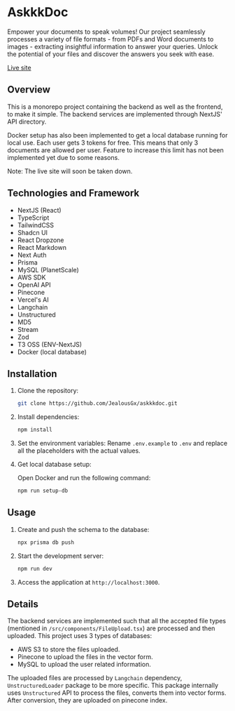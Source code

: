 # AskkkDoc

Empower your documents to speak volumes! Our project seamlessly processes a variety of file formats - from PDFs and Word documents to images - extracting insightful information to answer your queries. Unlock the potential of your files and discover the answers you seek with ease.

[Live site](https://askkkdoc.vercel.app)

## Overview

This is a monorepo project containing the backend as well as the frontend, to make it simple. The backend services are implemented through NextJS' API directory.

Docker setup has also been implemented to get a local database running for local use. Each user gets 3 tokens for free. This means that only 3 documents are allowed per user. Feature to increase this limit has not been implemented yet due to some reasons.

Note: The live site will soon be taken down.

## Technologies and Framework

- NextJS (React)
- TypeScript
- TailwindCSS
- Shadcn UI
- React Dropzone
- React Markdown
- Next Auth
- Prisma
- MySQL (PlanetScale)
- AWS SDK
- OpenAI API
- Pinecone
- Vercel's AI
- Langchain
- Unstructured
- MD5
- Stream
- Zod
- T3 OSS (ENV-NextJS)
- Docker (local database)

## Installation

1. Clone the repository:

   ```bash
   git clone https://github.com/JealousGx/askkkdoc.git
   ```

2. Install dependencies:

   ```bash
   npm install
   ```

3. Set the environment variables:
   Rename `.env.example` to `.env` and replace all the placeholders with the actual values.

4. Get local database setup:

   Open Docker and run the following command:

   ```bash
   npm run setup-db
   ```

## Usage

1. Create and push the schema to the database:

   ```bash
   npx prisma db push
   ```

2. Start the development server:

   ```bash
   npm run dev
   ```

3. Access the application at `http://localhost:3000`.

## Details

The backend services are implemented such that all the accepted file types (mentioned in `/src/components/FileUpload.tsx`) are processed and then uploaded. This project uses 3 types of databases:

- AWS S3 to store the files uploaded.
- Pinecone to upload the files in the vector form.
- MySQL to upload the user related information.

The uploaded files are processed by `Langchain` dependency, `UnstructuredLoader` package to be more specific. This package internally uses `Unstructured` API to process the files, converts them into vector forms. After conversion, they are uploaded on pinecone index.

